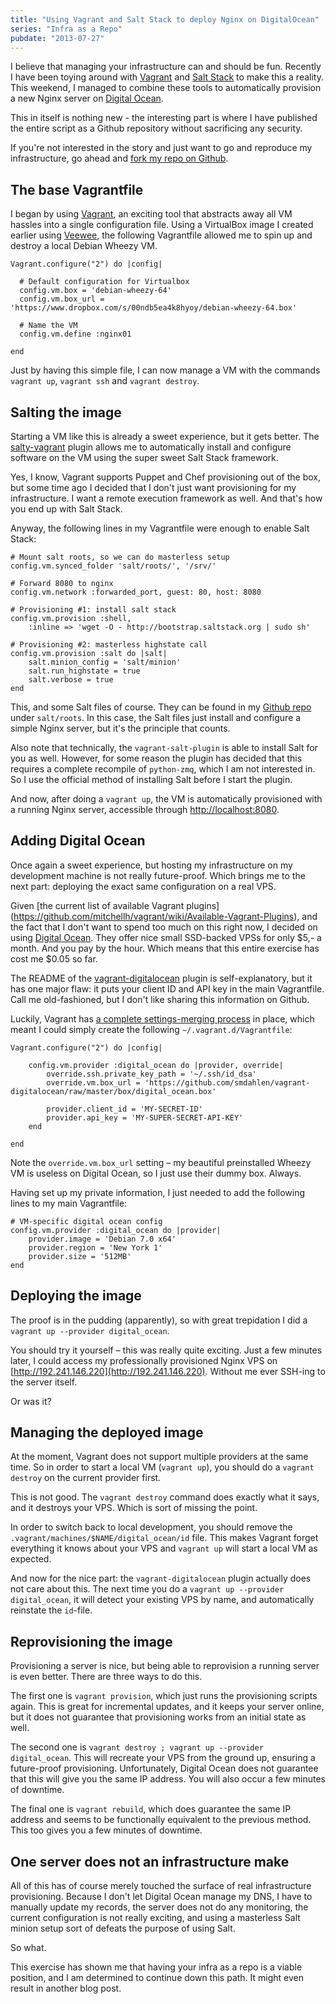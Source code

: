 ```yaml
---
title: "Using Vagrant and Salt Stack to deploy Nginx on DigitalOcean"
series: "Infra as a Repo"
pubdate: "2013-07-27"
---
```


I believe that managing your infrastructure can and should be fun. Recently I have been toying around with
[Vagrant](http://vagrantup.com) and [Salt Stack](http://saltstack.com/) to make this a reality. This weekend, 
I managed to combine these tools to automatically provision a new Nginx server on 
[Digital Ocean](https://www.digitalocean.com/?refcode=8d8ff680bec5).

This in itself is nothing new - the interesting part is where I have published the entire script as a Github 
repository without sacrificing any security.

If you're not interested in the story and just want to go and reproduce my infrastructure, go ahead and 
[fork my repo on Github](https://github.com/publysher/infra-example-nginx/tree/v1.0).

The base Vagrantfile
--------------------

I began by using [Vagrant](http://vagrantup.com), an exciting tool that abstracts away all VM hassles into a single 
configuration file. Using a VirtualBox image I created earlier using [Veewee](https://github.com/jedi4ever/veewee), 
the following Vagrantfile allowed me to spin up and destroy a local Debian Wheezy VM.

    Vagrant.configure("2") do |config|
    
      # Default configuration for Virtualbox
      config.vm.box = 'debian-wheezy-64'
      config.vm.box_url = 'https://www.dropbox.com/s/00ndb5ea4k8hyoy/debian-wheezy-64.box'
    
      # Name the VM
      config.vm.define :nginx01
    
    end

Just by having this simple file, I can now manage a VM with the commands `vagrant up`, 
`vagrant ssh` and `vagrant destroy`.

Salting the image
-----------------

Starting a VM like this is already a sweet experience, but it gets better. The
[salty-vagrant](https://github.com/saltstack/salty-vagrant) plugin allows me to automatically install and configure
software on the VM using the super sweet Salt Stack framework.

Yes, I know, Vagrant supports Puppet and Chef provisioning out of the box, but some time ago I decided that I don't
just want provisioning for my infrastructure. I want a remote execution framework as well. And that's how you end up
with Salt Stack.

Anyway, the following lines in my Vagrantfile were enough to enable Salt Stack:

    # Mount salt roots, so we can do masterless setup
    config.vm.synced_folder 'salt/roots/', '/srv/'

    # Forward 8080 to nginx
    config.vm.network :forwarded_port, guest: 80, host: 8080

    # Provisioning #1: install salt stack
    config.vm.provision :shell,
        :inline => 'wget -O - http://bootstrap.saltstack.org | sudo sh'

    # Provisioning #2: masterless highstate call
    config.vm.provision :salt do |salt|
        salt.minion_config = 'salt/minion'
        salt.run_highstate = true
        salt.verbose = true
    end

This, and some Salt files of course. They can be found in my
[Github repo](https://github.com/publysher/infra-example-nginx/tree/v1.0) under `salt/roots`. In this case,
the Salt files just install and configure a simple Nginx server, but it's the principle that counts.

Also note that technically, the `vagrant-salt-plugin` is able to install Salt for you as well. However, for some
reason the plugin has decided that this requires a complete recompile of `python-zmq`, which I am not interested in.
So I use the official method of installing Salt before I start the plugin.

And now, after doing a `vagrant up`, the VM is automatically provisioned with a running Nginx server, accessible
through [http://localhost:8080](http://localhost:8080).

Adding Digital Ocean
--------------------

Once again a sweet experience, but hosting my infrastructure on my development machine is not really future-proof.
Which brings me to the next part: deploying the exact same configuration on a real VPS.

Given [the current list of available Vagrant plugins]
(https://github.com/mitchellh/vagrant/wiki/Available-Vagrant-Plugins), and the fact that I don't want to spend too much
on this right now, I decided on using [Digital Ocean](https://www.digitalocean.com/?refcode=8d8ff680bec5). They offer
nice small SSD-backed VPSs for only $5,- a month. And you pay by the hour. Which means that this entire exercise has
cost me $0.05 so far.

The README of the [vagrant-digitalocean](https://github.com/smdahlen/vagrant-digitalocean) plugin is self-explanatory,
but it has one major flaw: it puts your client ID and API key in the main Vagrantfile. Call me old-fashioned, but I
don't like sharing this information on Github.

Luckily, Vagrant has [a complete settings-merging process](http://docs.vagrantup.com/v2/vagrantfile/index.html) in
place, which meant I could simply create the following `~/.vagrant.d/Vagrantfile`:

    Vagrant.configure("2") do |config|

        config.vm.provider :digital_ocean do |provider, override|
            override.ssh.private_key_path = '~/.ssh/id_dsa'
            override.vm.box_url = 'https://github.com/smdahlen/vagrant-digitalocean/raw/master/box/digital_ocean.box'

            provider.client_id = 'MY-SECRET-ID'
            provider.api_key = 'MY-SUPER-SECRET-API-KEY'
        end

    end

Note the `override.vm.box_url` setting – my beautiful preinstalled Wheezy VM is useless on Digital Ocean, so I just use
their dummy box. Always.

Having set up my private information, I just needed to add the following lines to my main Vagrantfile:

    # VM-specific digital ocean config
    config.vm.provider :digital_ocean do |provider|
        provider.image = 'Debian 7.0 x64'
        provider.region = 'New York 1'
        provider.size = '512MB'
    end

Deploying the image
-------------------

The proof is in the pudding (apparently), so with great trepidation I did a `vagrant up --provider digital_ocean`.

You should try it yourself – this was really quite exciting. Just a few minutes later, I could access my professionally
provisioned Nginx VPS on [http://192.241.146.220](http://192.241.146.220). Without me ever SSH-ing to the server itself.

<div class="mission-accomplished"></div>

Or was it?

Managing the deployed image
---------------------------

At the moment, Vagrant does not support multiple providers at the same time. So in order to start a local VM
(`vagrant up`), you should do a `vagrant destroy` on the current provider first.

This is not good. The `vagrant destroy` command does exactly what it says, and it destroys your VPS.
Which is sort of missing the point.

In order to switch back to local development, you should remove the `.vagrant/machines/$NAME/digital_ocean/id` file.
This makes Vagrant forget everything it knows about your VPS and `vagrant up` will start a local VM as expected.

And now for the nice part: the `vagrant-digitalocean` plugin actually does not care about this.
The next time you do a `vagrant up --provider digital_ocean`, it will detect your existing VPS by name, and
automatically reinstate the `id`-file.

Reprovisioning the image
------------------------

Provisioning a server is nice, but being able to reprovision a running server is even better. There are three ways to
do this.

The first one is `vagrant provision`, which just runs the provisioning scripts again. This is great for incremental
updates, and it keeps your server online, but it does not guarantee that provisioning works from an initial state as
well.

The second one is `vagrant destroy ; vagrant up --provider digital_ocean`. This will recreate your VPS from the ground
up, ensuring a future-proof provisioning. Unfortunately, Digital Ocean does not guarantee that this will give you the
same IP address. You will also occur a few minutes of downtime.

The final one is `vagrant rebuild`, which does guarantee the same IP address and seems to be functionally equivalent
to the previous method. This too gives you a few minutes of downtime.

One server does not an infrastructure make
------------------------------------------

All of this has of course merely touched the surface of real infrastructure provisioning. Because I don't let Digital
Ocean manage my DNS, I have to manually update my records, the server does not do any monitoring, the current
configuration is not really exciting, and using a masterless Salt minion setup sort of defeats the purpose of using
Salt.

So what.

This exercise has shown me that having your infra as a repo is a viable position, and I am determined to continue down
this path. It might even result in another blog post.



